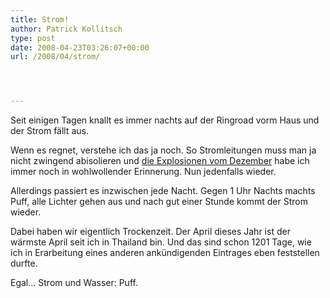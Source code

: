 ```yaml
---
title: Strom!
author: Patrick Kollitsch
type: post
date: 2008-04-23T03:26:07+00:00
url: /2008/04/strom/




---
```

Seit einigen Tagen knallt es immer nachts auf der Ringroad vorm Haus und der Strom fällt aus. 

Wenn es regnet, verstehe ich das ja noch. So Stromleitungen muss man ja nicht zwingend abisolieren und <a href="1457">die Explosionen vom Dezember</a> habe ich immer noch in wohlwollender Erinnerung. Nun jedenfalls wieder. 

Allerdings passiert es inzwischen jede Nacht. Gegen 1 Uhr Nachts machts Puff, alle Lichter gehen aus und nach gut einer Stunde kommt der Strom wieder. 

Dabei haben wir eigentlich Trockenzeit. Der April dieses Jahr ist der wärmste April seit ich in Thailand bin. Und das sind schon 1201 Tage, wie ich in Erarbeitung eines anderen ankündigenden Eintrages eben feststellen durfte. 

Egal... Strom und Wasser: Puff.